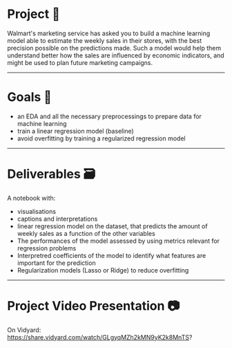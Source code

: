 #  __Project__ 🚧
Walmart's marketing service has asked you to build a machine learning model able to estimate the weekly sales in their stores, with the best precision possible on the predictions made. Such a model would help them understand better how the sales are influenced by economic indicators, and might be used to plan future marketing campaigns.

----------------

# __Goals__ 🎯

* an EDA and all the necessary preprocessings to prepare data for machine learning
* train a linear regression model (baseline)
* avoid overfitting by training a regularized regression model

----------------

# __Deliverables__ 🗃

A notebook with:
* visualisations
* captions and interpretations 
* linear regression model on the dataset, that predicts the amount of weekly sales as a function of the other variables
* The performances of the model assessed by using metrics relevant for regression problems
* Interpretred coefficients of the model to identify what features are important for the prediction
* Regularization models (Lasso or Ridge) to reduce overfitting

----------------

# __Project Video Presentation__ 📷

On Vidyard: https://share.vidyard.com/watch/GLgyqMZh2kMN9yK2k8MnTS?
